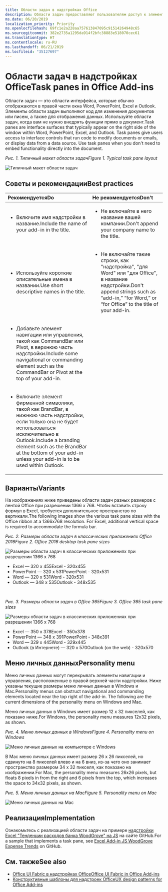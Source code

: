 ```yaml
---
title: Области задач в надстройках Office
description: Области задач предоставляют пользователям доступ к элементам управления интерфейсом, которые выполняют код для изменения документов или сообщений электронной почты, а также для отображения данных из источника данных.
ms.date: 06/20/2019
localization_priority: Priority
ms.openlocfilehash: 69fc1e2a228aa757613847095c91514264948c65
ms.sourcegitcommit: 382e2735a1295da914f2bfc38883e518070cec61
ms.translationtype: HT
ms.contentlocale: ru-RU
ms.lasthandoff: 06/21/2019
ms.locfileid: "35127697"
---
```

# <a name="task-panes-in-office-add-ins"></a><span data-ttu-id="f57e0-103">Области задач в надстройках Office</span><span class="sxs-lookup"><span data-stu-id="f57e0-103">Task panes in Office Add-ins</span></span>
 
<span data-ttu-id="f57e0-p101">Области задач — это области интерфейса, которые обычно отображаются в правой части окна Word, PowerPoint, Excel и Outlook. Элементы области задач выполняют код для изменения документов или писем, а также для отображения данных. Используйте области задач, когда вам не нужно внедрять функции прямо в документ.</span><span class="sxs-lookup"><span data-stu-id="f57e0-p101">Task panes are interface surfaces that typically appear on the right side of the window within Word, PowerPoint, Excel, and Outlook. Task panes give users access to interface controls that run code to modify documents or emails, or display data from a data source. Use task panes when you don't need to embed functionality directly into the document.</span></span>

<span data-ttu-id="f57e0-107">*Рис. 1. Типичный макет области задач*</span><span class="sxs-lookup"><span data-stu-id="f57e0-107">*Figure 1. Typical task pane layout*</span></span>

![Типичный макет области задач](../images/overview-with-app-task-pane.png)

## <a name="best-practices"></a><span data-ttu-id="f57e0-109">Советы и рекомендации</span><span class="sxs-lookup"><span data-stu-id="f57e0-109">Best practices</span></span>

|<span data-ttu-id="f57e0-110">**Рекомендуется**</span><span class="sxs-lookup"><span data-stu-id="f57e0-110">**Do**</span></span>|<span data-ttu-id="f57e0-111">**Не рекомендуется**</span><span class="sxs-lookup"><span data-stu-id="f57e0-111">**Don't**</span></span>|
|:-----|:--------|
|<ul><li><span data-ttu-id="f57e0-112">Включите имя надстройки в название.</span><span class="sxs-lookup"><span data-stu-id="f57e0-112">Include the name of your add-in in the title.</span></span></li></ul>|<ul><li><span data-ttu-id="f57e0-113">Не включайте в него название вашей компании.</span><span class="sxs-lookup"><span data-stu-id="f57e0-113">Don't append your company name to the title.</span></span></li></ul>|
|<ul><li><span data-ttu-id="f57e0-114">Используйте короткие описательные имена в названии.</span><span class="sxs-lookup"><span data-stu-id="f57e0-114">Use short descriptive names in the title.</span></span></li></ul>|<ul><li><span data-ttu-id="f57e0-115">Не включайте такие строки, как "надстройка", "для Word" или "для Office", в название надстройки.</span><span class="sxs-lookup"><span data-stu-id="f57e0-115">Don't append strings such as “add-in,” “for Word,” or “for Office” to the title of your add-in.</span></span></li></ul>|
|<ul><li><span data-ttu-id="f57e0-116">Добавьте элемент навигации или управления, такой как CommandBar или Pivot, в верхнюю часть надстройки.</span><span class="sxs-lookup"><span data-stu-id="f57e0-116">Include some navigational or commanding element such as the CommandBar or Pivot at the top of your add-in.</span></span></li></ul>||
|<ul><li><span data-ttu-id="f57e0-117">Включите элемент фирменной символики, такой как BrandBar, в нижнюю часть надстройки, если только она не будет использоваться исключительно в Outlook.</span><span class="sxs-lookup"><span data-stu-id="f57e0-117">Include a branding element such as the BrandBar at the bottom of your add-in unless your add-in is to be used within Outlook.</span></span></li></ul>||


## <a name="variants"></a><span data-ttu-id="f57e0-118">Варианты</span><span class="sxs-lookup"><span data-stu-id="f57e0-118">Variants</span></span>

<span data-ttu-id="f57e0-p102">На изображениях ниже приведены области задач разных размеров с лентой Office при разрешении 1366 x 768. Чтобы вставить строку формул в Excel, требуется дополнительное пространство по вертикали.</span><span class="sxs-lookup"><span data-stu-id="f57e0-p102">The following images show the various task pane sizes with the Office ribbon at a 1366x768 resolution. For Excel, additional vertical space is required to accommodate the formula bar.</span></span>  

<span data-ttu-id="f57e0-121">*Рис. 2. Размеры области задач в классических приложениях Office 2016*</span><span class="sxs-lookup"><span data-stu-id="f57e0-121">*Figure 2. Office 2016 desktop task pane sizes*</span></span>

![Размеры области задач в классических приложениях при разрешении 1366 x 768](../images/add-in-taskpane-sizes-desktop.png)

- <span data-ttu-id="f57e0-123">Excel — 320 x 455</span><span class="sxs-lookup"><span data-stu-id="f57e0-123">Excel - 320x455</span></span>
- <span data-ttu-id="f57e0-124">PowerPoint — 320 x 531</span><span class="sxs-lookup"><span data-stu-id="f57e0-124">PowerPoint - 320x531</span></span>
- <span data-ttu-id="f57e0-125">Word — 320 x 531</span><span class="sxs-lookup"><span data-stu-id="f57e0-125">Word - 320x531</span></span>
- <span data-ttu-id="f57e0-126">Outlook — 348 x 535</span><span class="sxs-lookup"><span data-stu-id="f57e0-126">Outlook - 348x535</span></span>

<br/>

<span data-ttu-id="f57e0-127">*Рис. 3. Размеры области задач в Office 365*</span><span class="sxs-lookup"><span data-stu-id="f57e0-127">*Figure 3. Office 365 task pane sizes*</span></span>

![Размеры области задач в классических приложениях при разрешении 1366 x 768](../images/add-in-taskpane-sizes-online.png)

- <span data-ttu-id="f57e0-129">Excel — 350 x 378</span><span class="sxs-lookup"><span data-stu-id="f57e0-129">Excel - 350x378</span></span>
- <span data-ttu-id="f57e0-130">PowerPoint — 348 x 391</span><span class="sxs-lookup"><span data-stu-id="f57e0-130">PowerPoint - 348x391</span></span>
- <span data-ttu-id="f57e0-131">Word — 329 x 445</span><span class="sxs-lookup"><span data-stu-id="f57e0-131">Word - 329x445</span></span>
- <span data-ttu-id="f57e0-132">Outlook (в Интернете) — 320 x 570</span><span class="sxs-lookup"><span data-stu-id="f57e0-132">Outlook (on the web) - 320x570</span></span>

## <a name="personality-menu"></a><span data-ttu-id="f57e0-133">Меню личных данных</span><span class="sxs-lookup"><span data-stu-id="f57e0-133">Personality menu</span></span>

<span data-ttu-id="f57e0-p103">Меню личных данных могут перекрывать элементы навигации и управления, расположенные в правой верхней части надстройки. Ниже указаны текущие размеры меню личных данных в Windows и Mac.</span><span class="sxs-lookup"><span data-stu-id="f57e0-p103">Personality menus can obstruct navigational and commanding elements located near the top right of the add-in. The following are the current dimensions of the personality menu on Windows and Mac.</span></span>

<span data-ttu-id="f57e0-136">Меню личных данных в Windows имеет размер 12 x 32 пикселей, как показано ниже.</span><span class="sxs-lookup"><span data-stu-id="f57e0-136">For Windows, the personality menu measures 12x32 pixels, as shown.</span></span>

<span data-ttu-id="f57e0-137">*Рис. 4. Меню личных данных в Windows*</span><span class="sxs-lookup"><span data-stu-id="f57e0-137">*Figure 4. Personality menu on Windows*</span></span>

![Меню личных данных на компьютере с Windows](../images/personality-menu-win.png)

<span data-ttu-id="f57e0-139">В Mac меню личных данных имеет размер 26 x 26 пикселей, но сдвинуто на 8 пикселей влево и на 6 вниз, из-за чего оно занимает пространство размером 34 x 32 пикселя, как показано на изображении.</span><span class="sxs-lookup"><span data-stu-id="f57e0-139">For Mac, the personality menu measures 26x26 pixels, but floats 8 pixels in from the right and 6 pixels from the top, which increases the space to 34x32 pixels, as shown.</span></span>

<span data-ttu-id="f57e0-140">*Рис. 5. Меню личных данных на Mac*</span><span class="sxs-lookup"><span data-stu-id="f57e0-140">*Figure 5. Personality menu on Mac*</span></span>

![Меню личных данных на Mac](../images/personality-menu-mac.png)

## <a name="implementation"></a><span data-ttu-id="f57e0-142">Реализация</span><span class="sxs-lookup"><span data-stu-id="f57e0-142">Implementation</span></span>

<span data-ttu-id="f57e0-143">Ознакомьтесь с реализацией области задач на примере [надстройки Excel "Тенденции расходов банка WoodGrove" на JS](https://github.com/OfficeDev/Excel-Add-in-WoodGrove-Expense-Trends) на сайте GitHub.</span><span class="sxs-lookup"><span data-stu-id="f57e0-143">For a sample that implements a task pane, see [Excel Add-in JS WoodGrove Expense Trends](https://github.com/OfficeDev/Excel-Add-in-WoodGrove-Expense-Trends) on GitHub.</span></span> 


## <a name="see-also"></a><span data-ttu-id="f57e0-144">См. также</span><span class="sxs-lookup"><span data-stu-id="f57e0-144">See also</span></span>

- [<span data-ttu-id="f57e0-145">Office UI Fabric в надстройках Office</span><span class="sxs-lookup"><span data-stu-id="f57e0-145">Office UI Fabric in Office Add-ins</span></span>](office-ui-fabric.md) 
- [<span data-ttu-id="f57e0-146">Конструктивные шаблоны для надстроек Office</span><span class="sxs-lookup"><span data-stu-id="f57e0-146">UX design patterns for Office Add-ins</span></span>](../design/ux-design-pattern-templates.md)

